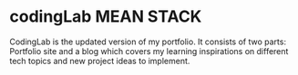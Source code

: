 # codingLab MEAN STACK

CodingLab is the updated version of my portfolio. It consists of two parts: Portfolio site and a blog which covers my learning inspirations on different tech topics and new project ideas to implement.


